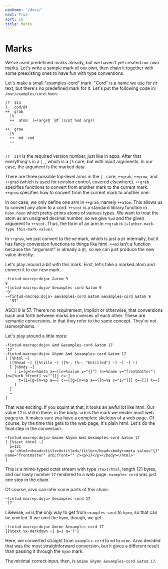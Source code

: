 ```yaml
---
navhome: '/docs/'
next: True
sort: 16
title: Marks
---
```


# Marks

We've used predefined marks already, but we haven't yet created our own marks.
Let's write a sample mark of our own, then chain it together with some
preexisting ones to have fun with type conversions.

Let's make a small "examples-cord" mark. "Cord" is a name we use for `@t` text,
but there's no predefined mark for it. Let's put the following code in:
`/mar/examples/cord.hoon`:

    /?  314
    |_  cod/@t
    ++  grab
      |%
      ++  atom  |=(arg/@ `@t`(scot %ud arg))
      --
    ++  grow
      |%
      ++  md  cod
      --
    --

`/?  314` is the required version number, just like in apps. After that
everything's in a `|_`, which is a `|%` core, but with input arguments. In our
case, the argument is the marked data.

There are three possible top-level arms in the `|_` core, `++grab`, `++grow`,
and `++grad` (which is used for revision control, covered elsewhere). `++grab`
specifies functions to convert from another mark to the current mark. `++grow`
specifies how to convert from the current mark to another one.

In our case, we only define one arm in `++grab`, namely `++atom`. This allows us
to convert any atom to a cord. `++scot` is a standard library function in
`hoon.hoon` which pretty-prints atoms of various types. We want to treat the
atom as an unsigned decimal number, so we give `%ud` and the given argument to
`++scot`. Thus, the form of an arm in `++grab` is
`|=(other-mark-type this-mark-value)`.

In `++grow`, we just convert to the `md` mark, which is just a `@t` internally,
but it has fancy conversion functions to things like html. `++md` isn't a
function because the "argument" is already a `@t`, so we can just produce the
new value directly.

Let's play around a bit with this mark. First, let's take a marked atom and
convert it to our new mark.

    ~fintud-macrep:dojo> &atom 9
    9
    ~fintud-macrep:dojo> &examples-cord &atom 9
    '9'
    -~fintud-macrep:dojo> &examples-cord &atom &examples-cord &atom 9
     -'57'

ASCII 9 is 57. There's no requirement, implicit or otherwise, that conversions
back and forth between marks be inverses of each other. These are semantic
conversions, in that they refer to the same concept. They're not isomorphisms.

Let's play around a little more:

    ~fintud-macrep:dojo> &md &examples-cord &atom 17
    '17'
    ~fintud-macrep:dojo> &hymn &md &examples-cord &atom 17
    [ [%html ~]
      [[%head ~] [[%title ~] [[%~. [%~. "Untitled"] ~] ~] ~] ~]
      [ [%body ~]
        [ i=[g=[n=%meta a=~[[n=%value v="{}"] [n=%name v="frontmatter"] [n=[%urb %front] v=""]]] c=~]
          t=[i=[g=[n=%p a=~] c=~[[g=[n=%$ a=~[[n=%$ v="17"]]] c=~]]] t=~]
        ]
      ]
      ~
    ]

That was exciting. If you squint at that, it looks an awful lot like html. Our
value `17` is still in there, in the body. `urb` is the mark we render most web
pages to. It makes sure you have a complete skeleton of a web page. Of course,
by the time this gets to the web page, it's plain html. Let's do the final step
in the conversion.

    ~fintud-macrep:dojo> &mime &hymn &md &examples-cord &atom 17
    [ [%text %html ~]
      p=121
      q='<html><head><title>Untitled</title></head><body><meta value="{}" name="frontmatter" urb:front="" /><p>17</p></body></html>'
    ]

This is a mime-typed octet stream with type `/text/html`, length 121 bytes, and
our lowly number `17` rendered to a web page. `examples-cord` was just one step
in the chain.

Of course, arvo can infer some parts of this chain:

    ~fintud-macrep:dojo> &examples-cord 17
    '17'

Likewise, `md` is the only way to get from `examples-cord` to `hymn`, so that
can be omitted. If we omit the `hymn`, though, we get:

    ~fintud-macrep:dojo> &mime &examples-cord 17
    [[%text %x-markdown ~] p=1 q='7']

Here, we converted straight from `examples-cord` to `md` to `mime`. Arvo decided
that was the most straightforward conversion, but it gives a different result
than passing it through the `hymn` mark.

The minimal correct input, then, is `&mime &hymn &examples-cord &atom 17`.
